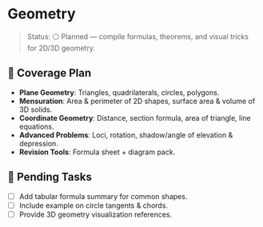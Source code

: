 # Geometry

>Status: ⚪ Planned — compile formulas, theorems, and visual tricks for 2D/3D geometry.

## 🧭 Coverage Plan

- **Plane Geometry**: Triangles, quadrilaterals, circles, polygons.
- **Mensuration**: Area & perimeter of 2D shapes, surface area & volume of 3D solids.
- **Coordinate Geometry**: Distance, section formula, area of triangle, line equations.
- **Advanced Problems**: Loci, rotation, shadow/angle of elevation & depression.
- **Revision Tools**: Formula sheet + diagram pack.

## 📌 Pending Tasks

- [ ] Add tabular formula summary for common shapes.
- [ ] Include example on circle tangents & chords.
- [ ] Provide 3D geometry visualization references.
